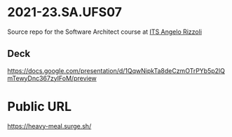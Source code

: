 # 2021-23.SA.UFS07

Source repo for the Software Architect course at [ITS Angelo Rizzoli](https://www.itsrizzoli.it/)

## Deck

https://docs.google.com/presentation/d/1QqwNipkTa8deCzmOTrPYb5p2lQmTewyDnc367zyIFoM/preview


# Public URL

https://heavy-meal.surge.sh/